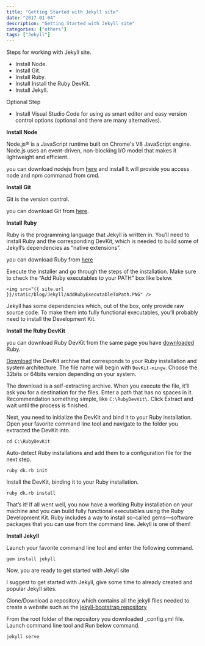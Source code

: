 ```yaml
---
title: "Getting Started with Jekyll site"
date: "2017-01-04"
description: "Getting Started with Jekyll site"
categories: ["others"]
tags: ["Jekyll"]
---
```



Steps for working with Jekyll site.

- Install Node.
- Install Git.
- Install Ruby.
- Install Install the Ruby DevKit.
- Install Jekyll.

Optional Step

- Install Visual Studio Code for using as smart editor and easy version control options  (optional and there are many alternatives).

**Install Node**

Node.js® is a JavaScript runtime built on Chrome's V8 JavaScript engine. Node.js uses an event-driven, non-blocking I/O model that makes it lightweight and efficient.

you can download nodejs from [here](https://nodejs.org/en/download/) and install It will provide you access node and npm commanad from cmd.

**Install Git**

Git is the version control.

you can download Git from [here](https://git-scm.com/downloads).

**Install Ruby**

Ruby is the programming language that Jekyll is written in. You’ll need to install Ruby and the corresponding DevKit, which is needed to build some of Jekyll’s dependencies as “native extensions”.

you can download Ruby from [here](http://rubyinstaller.org/downloads/)

Execute the installer and go through the steps of the installation. Make sure to check the “Add Ruby executables to your PATH” box like below.

`<img src="{{ site.url }}/static/blog/Jekyll/AddRubyExecutableToPath.PNG" />`

Jekyll has some dependencies which, out of the box, only provide raw source code. To make them into fully functional executables, you’ll probably need to install the Development Kit.

**Install the Ruby DevKit**

you can download Ruby DevKit from the same page you have [downloaded](http://rubyinstaller.org/downloads/) Ruby.

[Download](http://rubyinstaller.org/downloads/) the DevKit archive that corresponds to your Ruby installation and system architecture. The file name will begin with `DevKit-mingw`. Choose the 32bits or 64bits version depending on your system.

The download is a self-extracting archive. When you execute the file, it’ll ask you for a destination for the files. Enter a path that has no spaces in it. Recommendation something simple, like `C:\RubyDevKit\`. Click Extract and wait until the process is finished.

Next, you need to initialize the DevKit and bind it to your Ruby installation. Open your favorite command line tool and navigate to the folder you extracted the DevKit into.

```
cd C:\RubyDevKit
```

Auto-detect Ruby installations and add them to a configuration file for the next step.

```
ruby dk.rb init
```

Install the DevKit, binding it to your Ruby installation.

```
ruby dk.rb install
```

That’s it! If all went well, you now have a working Ruby installation on your machine and you can build fully functional executables using the Ruby Development Kit. Ruby includes a way to install so-called gems—software packages that you can use from the command line. Jekyll is one of them!

**Install Jekyll**

Launch your favorite command line tool and enter the following command.

```
gem install jekyll
```

Now, you are ready to get started with Jekyll site

I suggest to get started with Jekyll, give some time to already created and popular Jekyll sites.

Clone/Download a repository which contains all the jekyll files needed to create a website such as the [jekyll-bootstrap repository](https://github.com/plusjade/jekyll-bootstrap)

From the root folder of the repository you downloaded _config.yml file. Launch command line tool and Run below command.

```
jekyll serve
```
